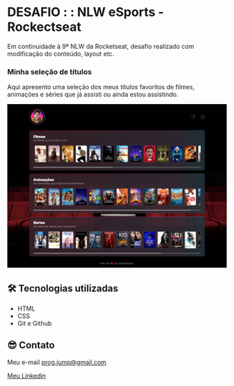 # DESAFIO : : NLW eSports - Rockectseat

Em continuidade à 9ª NLW da Rocketseat, desafio realizado com modificação do conteúdo, layout etc.

### Minha seleção de títulos

Aqui apresento uma seleção dos meus títulos favoritos de filmes, animações e séries que já assisti ou ainda estou assistindo.

![preview](./.github/index.png)

## 🛠️ Tecnologias utilizadas

- HTML
- CSS
- Git e Github

## 😎 Contato

Meu e-mail prog.jump@gmail.com

[Meu Linkedin](https://www.linkedin.com/in/juliaparnahyba/)

